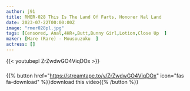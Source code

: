 ```yaml
---
author: j91
title: RMER-028 This Is The Land Of Farts, Honorer Nal Land
date: 2023-07-22T00:00:00Z
image: "rmer028pl.jpg"
tags: [Censored, Anal,4HR+,Butt,Bunny Girl,Lotion,Close Up	]
maker: [Mare (Rare) - Mousouzoku  ]
actress: []
---
```



{{< youtubepl ZrZwdwGO4ViqDOx >}}
###

{{% button href="https://streamtape.to/v/ZrZwdwGO4ViqDOx" icon="fas fa-download" %}}download this video{{% /button %}}
